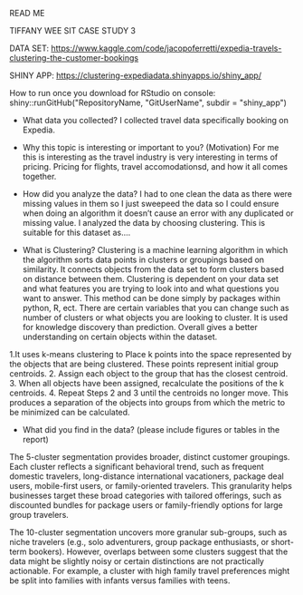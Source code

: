 READ ME

TIFFANY WEE SIT CASE STUDY 3

DATA SET: https://www.kaggle.com/code/jacopoferretti/expedia-travels-clustering-the-customer-bookings

SHINY APP: https://clustering-expediadata.shinyapps.io/shiny_app/ 

How to run once you download for RStudio on console: shiny::runGitHub("RepositoryName, "GitUserName", subdir = "shiny_app")


* What data you collected?
I collected travel data specifically booking on Expedia.

* Why this topic is interesting or important to you? (Motivation)
For me this is interesting as the travel industry is very interesting in terms of pricing. Pricing for flights, travel accomodationsd, and how it all comes together.


* How did you analyze the data?
I had to one clean the data as there were missing values in them so I just sweepeed the data so I could ensure when doing an
algorithm it doesn’t cause an error with any duplicated or missing value. I analyzed the data by choosing clustering. This is suitable for this dataset as....

* What is Clustering?
Clustering is a machine learning algorithm in which the algorithm sorts data points in clusters or groupings based on similarity. 
It connects objects from the data set to form clusters based on distance between them. 
Clustering is dependent on your data set and what features you are trying to look into and what questions you want to answer. 
This method can be done simply by packages within python, R, ect. There are certain variables that you can change such as number of clusters or what objects you are looking to cluster.
It is used for knowledge discovery than prediction. Overall gives a better understanding on certain objects within the dataset. 

1.It uses k-means clustering to Place k points into the space represented by the objects
that are being clustered. These points represent initial group centroids.
2. Assign each object to the group that has the closest
centroid.
3. When all objects have been assigned, recalculate the
positions of the k centroids.
4. Repeat Steps 2 and 3 until the centroids no longer move.
This produces a separation of the objects into groups
from which the metric to be minimized can be
calculated.


* What did you find in the data? (please include figures or tables in the report)



The 5-cluster segmentation provides broader, distinct customer groupings. Each cluster reflects a significant behavioral trend, such as frequent domestic travelers, long-distance international vacationers, package deal users, mobile-first users, or family-oriented travelers. This granularity helps businesses target these broad categories with tailored offerings, such as discounted bundles for package users or family-friendly options for large group travelers.



The 10-cluster segmentation uncovers more granular sub-groups, such as niche travelers (e.g., solo adventurers, group package enthusiasts, or short-term bookers). However, overlaps between some clusters suggest that the data might be slightly noisy or certain distinctions are not practically actionable. For example, a cluster with high family travel preferences might be split into families with infants versus families with teens.
